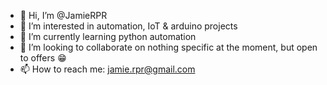 - 👋 Hi, I’m @JamieRPR
- 👀 I’m interested in automation, IoT & arduino projects
- 🌱 I’m currently learning python automation
- 💞️ I’m looking to collaborate on nothing specific at the moment, but open to offers 😁
- 📫 How to reach me: jamie.rpr@gmail.com

<!---
JamieRPR/JamieRPR is a ✨ special ✨ repository because its `README.md` (this file) appears on your GitHub profile.
You can click the Preview link to take a look at your changes.
--->

